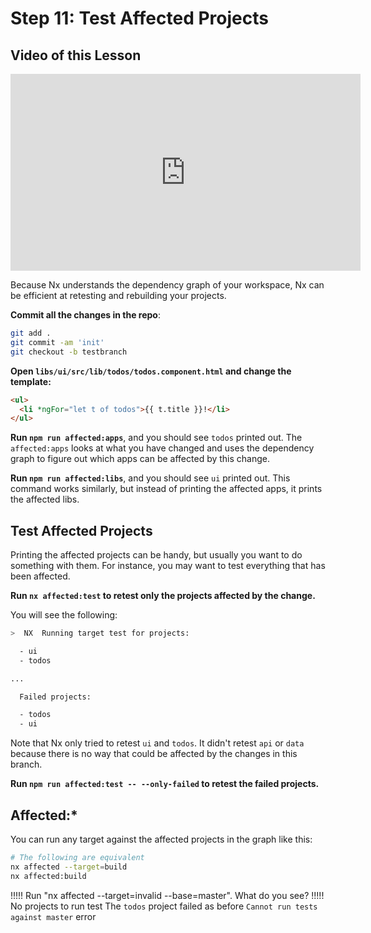 # Step 11: Test Affected Projects

## Video of this Lesson

<iframe width="560" height="315" src="https://www.youtube.com/embed/5t77CPl-bbM" frameborder="0" allow="accelerometer; autoplay; encrypted-media; gyroscope; picture-in-picture" allowfullscreen></iframe>

Because Nx understands the dependency graph of your workspace, Nx can be efficient at retesting and rebuilding your projects.

**Commit all the changes in the repo**:

```bash
git add .
git commit -am 'init'
git checkout -b testbranch
```

**Open `libs/ui/src/lib/todos/todos.component.html` and change the template:**

```html
<ul>
  <li *ngFor="let t of todos">{{ t.title }}!</li>
</ul>
```

**Run `npm run affected:apps`**, and you should see `todos` printed out. The `affected:apps` looks at what you have changed and uses the dependency graph to figure out which apps can be affected by this change.

**Run `npm run affected:libs`**, and you should see `ui` printed out. This command works similarly, but instead of printing the affected apps, it prints the affected libs.

## Test Affected Projects

Printing the affected projects can be handy, but usually you want to do something with them. For instance, you may want to test everything that has been affected.

**Run `nx affected:test` to retest only the projects affected by the change.**

You will see the following:

```bash
>  NX  Running target test for projects:

  - ui
  - todos

...

  Failed projects:

  - todos
  - ui
```

Note that Nx only tried to retest `ui` and `todos`. It didn't retest `api` or `data` because there is no way that could be affected by the changes in this branch.

**Run `npm run affected:test -- --only-failed` to retest the failed projects.**

## Affected:\*

You can run any target against the affected projects in the graph like this:

```bash
# The following are equivalent
nx affected --target=build
nx affected:build
```

!!!!!
Run "nx affected --target=invalid --base=master". What do you see?
!!!!!
No projects to run test
The `todos` project failed as before
`Cannot run tests against master` error
